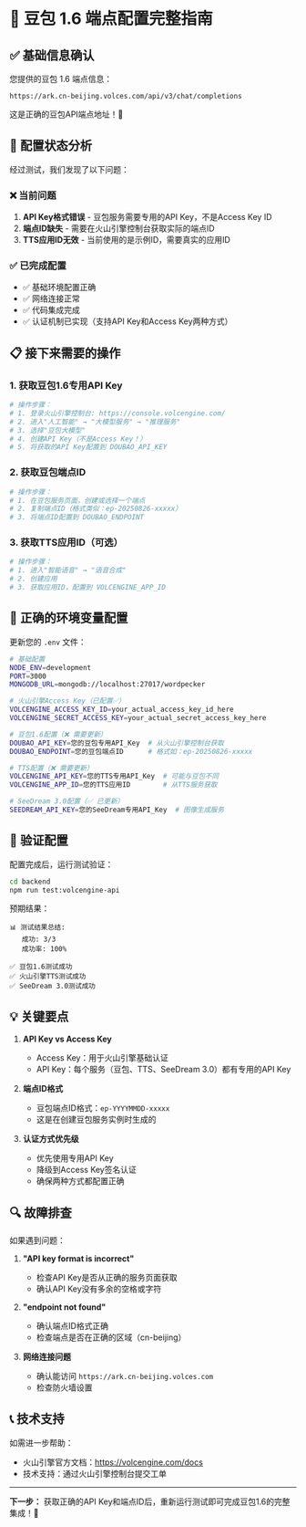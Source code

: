 # 🎉 豆包 1.6 端点配置完整指南

## ✅ 基础信息确认

您提供的豆包 1.6 端点信息：
```
https://ark.cn-beijing.volces.com/api/v3/chat/completions
```

这是正确的豆包API端点地址！🎯

## 🔧 配置状态分析

经过测试，我们发现了以下问题：

### ❌ 当前问题
1. **API Key格式错误** - 豆包服务需要专用的API Key，不是Access Key ID
2. **端点ID缺失** - 需要在火山引擎控制台获取实际的端点ID  
3. **TTS应用ID无效** - 当前使用的是示例ID，需要真实的应用ID

### ✅ 已完成配置
- ✅ 基础环境配置正确
- ✅ 网络连接正常
- ✅ 代码集成完成
- ✅ 认证机制已实现（支持API Key和Access Key两种方式）

## 📋 接下来需要的操作

### 1. 获取豆包1.6专用API Key
```bash
# 操作步骤：
# 1. 登录火山引擎控制台: https://console.volcengine.com/
# 2. 进入"人工智能" → "大模型服务" → "推理服务"
# 3. 选择"豆包大模型"
# 4. 创建API Key（不是Access Key！）
# 5. 将获取的API Key配置到 DOUBAO_API_KEY
```

### 2. 获取豆包端点ID
```bash
# 操作步骤：
# 1. 在豆包服务页面，创建或选择一个端点
# 2. 复制端点ID（格式类似：ep-20250826-xxxxx）
# 3. 将端点ID配置到 DOUBAO_ENDPOINT
```

### 3. 获取TTS应用ID（可选）
```bash
# 操作步骤：
# 1. 进入"智能语音" → "语音合成"
# 2. 创建应用
# 3. 获取应用ID，配置到 VOLCENGINE_APP_ID
```

## 🔑 正确的环境变量配置

更新您的 `.env` 文件：

```bash
# 基础配置
NODE_ENV=development
PORT=3000
MONGODB_URL=mongodb://localhost:27017/wordpecker

# 火山引擎Access Key（已配置✅）
VOLCENGINE_ACCESS_KEY_ID=your_actual_access_key_id_here
VOLCENGINE_SECRET_ACCESS_KEY=your_actual_secret_access_key_here

# 豆包1.6配置（❌ 需要更新）
DOUBAO_API_KEY=您的豆包专用API_Key  # 从火山引擎控制台获取
DOUBAO_ENDPOINT=您的豆包端点ID      # 格式如：ep-20250826-xxxxx

# TTS配置（❌ 需要更新）
VOLCENGINE_API_KEY=您的TTS专用API_Key  # 可能与豆包不同
VOLCENGINE_APP_ID=您的TTS应用ID        # 从TTS服务获取

# SeeDream 3.0配置（✅ 已更新）  
SEEDREAM_API_KEY=您的SeeDream专用API_Key  # 图像生成服务
```

## 🧪 验证配置

配置完成后，运行测试验证：

```bash
cd backend
npm run test:volcengine-api
```

预期结果：
```
📊 测试结果总结:
   成功: 3/3
   成功率: 100%
   
✅ 豆包1.6测试成功
✅ 火山引擎TTS测试成功  
✅ SeeDream 3.0测试成功
```

## 💡 关键要点

1. **API Key vs Access Key**
   - Access Key：用于火山引擎基础认证
   - API Key：每个服务（豆包、TTS、SeeDream 3.0）都有专用的API Key

2. **端点ID格式**
   - 豆包端点ID格式：`ep-YYYYMMDD-xxxxx`
   - 这是在创建豆包服务实例时生成的

3. **认证方式优先级**
   - 优先使用专用API Key
   - 降级到Access Key签名认证
   - 确保两种方式都配置正确

## 🔍 故障排查

如果遇到问题：

1. **"API key format is incorrect"**
   - 检查API Key是否从正确的服务页面获取
   - 确认API Key没有多余的空格或字符

2. **"endpoint not found"**
   - 确认端点ID格式正确
   - 检查端点是否在正确的区域（cn-beijing）

3. **网络连接问题**
   - 确认能访问 `https://ark.cn-beijing.volces.com`
   - 检查防火墙设置

## 📞 技术支持

如需进一步帮助：
- 火山引擎官方文档：https://volcengine.com/docs
- 技术支持：通过火山引擎控制台提交工单

---

**下一步：** 获取正确的API Key和端点ID后，重新运行测试即可完成豆包1.6的完整集成！🚀